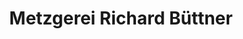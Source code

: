 ---
title: "Metzgerei Richard Büttner"
url: /heroldsberg/metzgerei-richard-buettner/
shop: Metzgerei
---